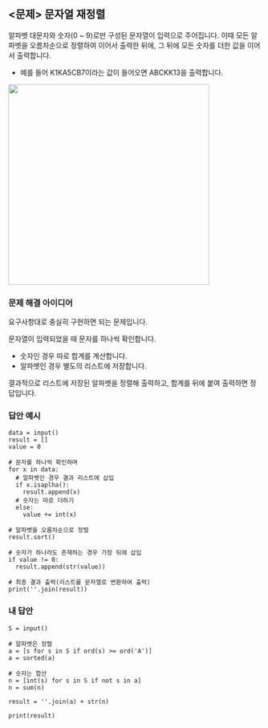 ## <문제> 문자열 재정렬
알파벳 대문자와 숫자(0 ~ 9)로만 구성된 문자열이 입력으로 주어집니다. 이때 모든 알파벳을 오름차순으로 
정렬하여 이어서 출력한 뒤에, 그 뒤에 모든 숫자를 더한 값을 이어서 출력합니다.
- 예를 들어 K1KA5CB7이라는 값이 들어오면 ABCKK13을 출력합니다.

<img src=https://user-images.githubusercontent.com/62216628/161418702-411a79c9-e0b0-4584-9ecd-6d6d9fb2cce9.png width=400px></img>

### 문제 해결 아이디어
요구사항대로 충실히 구현하면 되는 문제입니다.

문자열이 입력되었을 때 문자를 하나씩 확인합니다.
- 숫자인 경우 따로 합계를 계산합니다.
- 알파벳인 경우 별도의 리스트에 저장합니다.

결과적으로 리스트에 저장된 알파벳을 정렬해 출력하고, 합계를 뒤에 붙여 출력하면 정답입니다.

### 답안 예시
```
data = input()
result = []
value = 0

# 문자를 하나씩 확인하며
for x in data:
  # 알파벳인 경우 결과 리스트에 삽입
  if x.isaplha():
    result.append(x)
  # 숫자는 따로 더하기
  else:
    value += int(x)

# 알파벳을 오름차순으로 정렬
result.sort()

# 숫자가 하나라도 존재하는 경우 가장 뒤에 삽입
if value != 0:
  result.append(str(value))
  
# 최종 결과 출력(리스트를 문자열로 변환하여 출력)
print(''.join(result))
```

### 내 답안
```
S = input()

# 알파벳은 정렬
a = [s for s in S if ord(s) >= ord('A')]
a = sorted(a)

# 숫자는 합산
n = [int(s) for s in S if not s in a]
n = sum(n)

result = ''.join(a) + str(n)

print(result)
```

